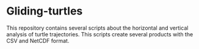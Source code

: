 # Gliding-turtles
This repository contains several scripts about the horizontal and vertical analysis of turtle trajectories. This scripts create several products with the CSV and NetCDF format.
